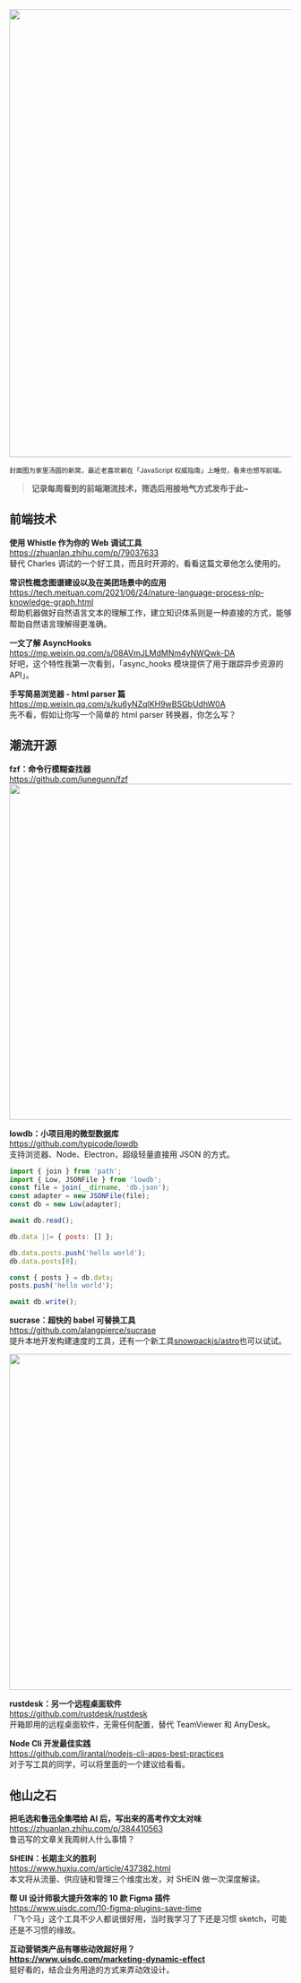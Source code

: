 <img src=https://qpluspicture.oss-cn-beijing.aliyuncs.com/2021-06-28/i9NQIs.jpg width=800/>  

<small>封面图为家里汤圆的新窝，最近老喜欢躺在「JavaScript 权威指南」上睡觉，看来也想写前端。</small>  

> **记录每周看到的前端潮流技术，筛选后用接地气方式发布于此~**  

## 前端技术

**使用 Whistle 作为你的 Web 调试工具**  
<https://zhuanlan.zhihu.com/p/79037633>  
替代 Charles 调试的一个好工具，而且时开源的，看看这篇文章他怎么使用的。

**常识性概念图谱建设以及在美团场景中的应用**  
<https://tech.meituan.com/2021/06/24/nature-language-process-nlp-knowledge-graph.html>  
帮助机器做好自然语言文本的理解工作，建立知识体系则是一种直接的方式，能够帮助自然语言理解得更准确。

**一文了解 AsyncHooks**  
<https://mp.weixin.qq.com/s/08AVmJLMdMNm4yNWQwk-DA>  
好吧，这个特性我第一次看到，「async_hooks 模块提供了用于跟踪异步资源的 API」。

**手写简易浏览器 - html parser 篇**  
<https://mp.weixin.qq.com/s/ku6yNZqIKH9wBSGbUdhW0A>  
先不看，假如让你写一个简单的 html parser 转换器，你怎么写？

## 潮流开源

**fzf：命令行模糊查找器**  
<https://github.com/junegunn/fzf>  
<img src=https://qpluspicture.oss-cn-beijing.aliyuncs.com/2021-06-28/Pdajq1.jpg width=600/>  

**lowdb：小项目用的微型数据库**  
<https://github.com/typicode/lowdb>  
支持浏览器、Node、Electron，超级轻量直接用 JSON 的方式。

```js
import { join } from 'path';
import { Low, JSONFile } from 'lowdb';
const file = join(__dirname, 'db.json');
const adapter = new JSONFile(file);
const db = new Low(adapter);

await db.read();

db.data ||= { posts: [] };

db.data.posts.push('hello world');
db.data.posts[0];

const { posts } = db.data;
posts.push('hello world');

await db.write();
```

**sucrase：超快的 babel 可替换工具**  
<https://github.com/alangpierce/sucrase>  
提升本地开发构建速度的工具，还有一个新工具[snowpackjs/astro](https://github.com/snowpackjs/astro)也可以试试。

<img src=https://qpluspicture.oss-cn-beijing.aliyuncs.com/2021-06-28/wabo1U.png width=600/>  

**rustdesk：另一个远程桌面软件**  
<https://github.com/rustdesk/rustdesk>  
开箱即用的远程桌面软件，无需任何配置，替代 TeamViewer 和 AnyDesk。

**Node Cli 开发最佳实践**  
<https://github.com/lirantal/nodejs-cli-apps-best-practices>  
对于写工具的同学，可以将里面的一个建议给看看。

## 他山之石

**把毛选和鲁迅全集喂给 AI 后，写出来的高考作文太对味**  
<https://zhuanlan.zhihu.com/p/384410563>  
鲁迅写的文章关我周树人什么事情？

**SHEIN：长期主义的胜利**  
<https://www.huxiu.com/article/437382.html>  
本文将从流量、供应链和管理三个维度出发，对 SHEIN 做一次深度解读。

**帮 UI 设计师极大提升效率的 10 款 Figma 插件**  
<https://www.uisdc.com/10-figma-plugins-save-time>  
「飞个马」这个工具不少人都说很好用，当时我学习了下还是习惯 sketch，可能还是不习惯的缘故。

**互动营销类产品有哪些动效超好用？**  
**https://www.uisdc.com/marketing-dynamic-effect**  
挺好看的，结合业务用途的方式来弄动效设计。
